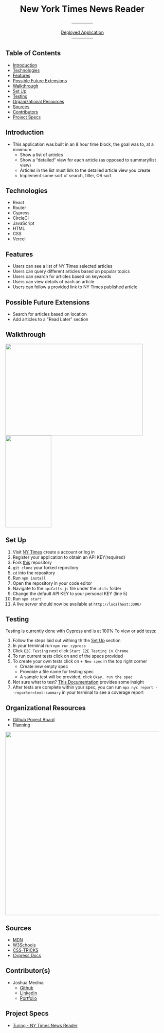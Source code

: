 <div align="center">

<h1>New York Times News Reader</h1>
⎯⎯⎯⎯⎯⎯⎯⎯⎯⎯

[Deployed Application](https://news-reader.vercel.app/)
<br>
⎯⎯⎯⎯⎯⎯⎯⎯⎯⎯

</div>

## Table of Contents

- [Introduction](#introduction)
- [Technologies](#technologies)
- [Features](#features)
- [Possible Future Extensions](#possible-future-extensions)
- [Walkthrough](#walkthrough)
- [Set Up](#set-up)
- [Testing](#testing)
- [Organizational Resources](#organizational-resources)
- [Sources](#sources)
- [Contributors](#contributors)
- [Project Specs](#project-specs)

## Introduction

- This application was built in an 8 hour time block, the goal was to, at a minimum:
  - Show a list of articles
  - Show a “detailed” view for each article (as opposed to summary/list view)
  - Articles in the list must link to the detailed article view you create
  - Implement some sort of search, filter, OR sort

## Technologies

- React
- Router
- Cypress
- CircleCi
- JavaScript
- HTML
- CSS
- Vercel
## Features

- Users can see a list of NY Times selected articles
- Users can query different articles based on popular topics
- Users can search for articles based on keywords
- Users can view details of each an article
- Users can follow a provided link to NY Times published article

## Possible Future Extensions

- Search for articles based on location
- Add articles to a "Read Later" section

## Walkthrough

<img width="450" height="300" src="https://media.giphy.com/media/Pk0S9wTjQqkwR5koUS/giphy.gif"/>
<img width="150" height="300"src="https://media.giphy.com/media/dyWeeUxho796SzUKmM/giphy.gif"/>

## Set Up

1. Visit [NY Times](https://developer.nytimes.com/docs/top-stories-product/1/overview) create a account or log in
2. Register your application to obtain an API KEY(required)
3. Fork [this](https://github.com/jrmedina/news-reader) repository
4. `git clone` your forked repository
5. `cd` into the repository
6. Run `npm install`
7. Open the repository in your code editor
8. Navigate to the `apiCalls.js` file under the `utils` folder
9. Change the default API KEY to your personal KEY (line 5)
10. Run `npm start`
11. A live server should now be available at `http://localhost:3000/`

## Testing

Testing is currently done with Cypress and is at 100%
To view or add tests:

1. Follow the steps laid out withing th the [Set Up](#set-up) section
2. In your terminal run `npm run cypress`
3. Click `E2E Testing` next click `Start E2E Testing in Chrome`
4. To run current tests click on and of the specs provided
5. To create your own tests click on `+ New spec` in the top right corner
   - Create new empty spec
   - Provoide a file name for testing spec
   - A sample test will be provided, click `Okay, run the spec`
6. Not sure what to test? [This Documentation](https://docs.cypress.io/guides/end-to-end-testing/writing-your-first-end-to-end-test#Write-your-first-test) provides some insight
7. After tests are complete within your spec, you can run `npx nyc report --reporter=text-summary` in your terminal to see a coverage report

## Organizational Resources

- [Github Project Board](https://github.com/users/jrmedina/projects/3)
- [Planning](https://www.figma.com/file/RHQl0rwfdtx0P369CYXl2c/reader-tree?node-id=0%3A1)

<img src="https://user-images.githubusercontent.com/102757890/199547690-65f988e0-1b75-4373-a8cd-d6056b5b5e1c.png" width=600px/>

## Sources

- [MDN](http://developer.mozilla.org/en-US/)
- [W3Schools](https://www.w3schools.com/)
- [CSS-TRICKS](https://css-tricks.com/)
- [Cypress Docs](https://www.cypress.io/)

## Contributor(s)

- Joshua Medina
  - [Github](https://github.com/jrmedina)
  - [LinkedIn](https://www.linkedin.com/in/joshua-medina/)
  - [Portfolio](https://portfolio-jrmedina.vercel.app/)

## Project Specs

- [Turing - NY Times News Reader](https://mod4.turing.edu/projects/take_home/take_home_fe)
